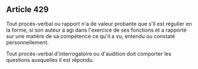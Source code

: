 Article 429
----
Tout procès-verbal ou rapport n'a de valeur probante que s'il est régulier en la
forme, si son auteur a agi dans l'exercice de ses fonctions et a rapporté sur
une matière de sa compétence ce qu'il a vu, entendu ou constaté personnellement.

Tout procès-verbal d'interrogatoire ou d'audition doit comporter les questions
auxquelles il est répondu.

